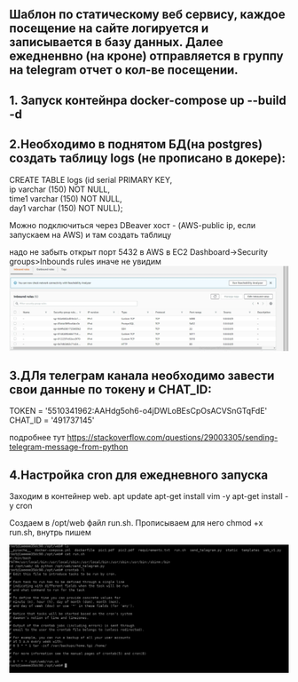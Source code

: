 ## Шаблон по статическому веб сервису, каждое посещение на сайте логируется и записывается в базу данных. Далее ежедненвно (на кроне) отправляется в группу на telegram отчет о кол-ве посещении.

## 1. Запуск контейнра docker-compose up --build -d
## 2.Необходимо в поднятом БД(на postgres) создать таблицу logs (не прописано в докере): <br/>
CREATE TABLE logs (id serial PRIMARY KEY, <br/>
                    ip varchar (150) NOT NULL, <br/>
                    time1  varchar (150) NOT NULL, <br/>
                    day1  varchar (150) NOT NULL); <br/>
                    
Можно подключиться через DBeaver хост - (AWS-public ip, если запускаем на AWS) и там создать таблицу

надо не забыть открыт порт 5432 в AWS в EC2 Dashboard->Security groups>Inbounds rules иначе не увидим
![Image alt](https://github.com/shaimarus/web_sites_static_tempate/blob/main/AWS_security_group.jpg)

## 3.ДЛя телеграм канала необходимо завести свои данные по токену и CHAT_ID:
TOKEN = '5510341962:AAHdg5oh6-o4jDWLoBEsCpOsACVSnGTqFdE'
CHAT_ID = '491737145'

подробнее тут
https://stackoverflow.com/questions/29003305/sending-telegram-message-from-python
## 4.Настройка cron для ежедневного запуска
Заходим в контейнер web.
apt update
apt-get install vim -y
apt-get install -y cron

Создаем в /opt/web файл run.sh. Прописываем для него chmod +x run.sh, внутрь пишем

![Image alt](https://github.com/shaimarus/web_sites_static_tempate/blob/main/crontab.jpg)
